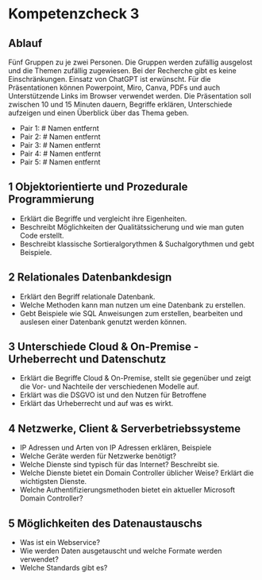 # Kompetenzcheck 3

## Ablauf

Fünf Gruppen zu je zwei Personen. Die Gruppen werden zufällig ausgelost und die Themen zufällig zugewiesen.
Bei der Recherche gibt es keine Einschränkungen. Einsatz von ChatGPT ist erwünscht. Für die Präsentationen können Powerpoint, Miro, Canva, PDFs und auch Unterstützende Links im Browser verwendet werden. Die Präsentation soll zwischen 10 und 15 Minuten dauern, Begriffe erklären, Unterschiede aufzeigen und einen Überblick über das Thema geben.

* Pair 1: # Namen entfernt
* Pair 2: # Namen entfernt
* Pair 3: # Namen entfernt
* Pair 4: # Namen entfernt
* Pair 5: # Namen entfernt

## 1 Objektorientierte und Prozedurale Programmierung 
* Erklärt die Begriffe und vergleicht ihre Eigenheiten.
* Beschreibt Möglichkeiten der Qualitätssicherung und wie man guten Code erstellt.
* Beschreibt klassische Sortieralgorythmen & Suchalgorythmen und gebt Beispiele.

## 2 Relationales Datenbankdesign
* Erklärt den Begriff relationale Datenbank.
* Welche Methoden kann man nutzen um eine Datenbank zu erstellen. 
* Gebt Beispiele wie SQL Anweisungen zum erstellen, bearbeiten und auslesen einer Datenbank genutzt werden können.

## 3 Unterschiede Cloud & On-Premise - Urheberrecht und Datenschutz
* Erklärt die Begriffe Cloud & On-Premise, stellt sie gegenüber und zeigt die Vor- und Nachteile der verschiedenen Modelle auf.
* Erklärt was die DSGVO ist und den Nutzen für Betroffene
* Erklärt das Urheberrecht und auf was es wirkt.

## 4 Netzwerke, Client & Serverbetriebssysteme
* IP Adressen und Arten von IP Adressen erklären, Beispiele
* Welche Geräte werden für Netzwerke benötigt?
* Welche Dienste sind typisch für das Internet? Beschreibt sie.
* Welche Dienste bietet ein Domain Controller üblicher Weise? Erklärt die wichtigsten Dienste.
* Welche Authentifizierungsmethoden bietet ein aktueller Microsoft Domain Controller? 

## 5 Möglichkeiten des Datenaustauschs
* Was ist ein Webservice?
* Wie werden Daten ausgetauscht und welche Formate werden verwendet?
* Welche Standards gibt es?

